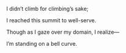 I didn’t climb for climbing’s sake;

I reached this summit to well-serve. 

Though as I gaze over my domain, I realize—

I’m standing on a bell curve.